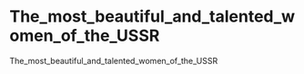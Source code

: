 # The_most_beautiful_and_talented_women_of_the_USSR
The_most_beautiful_and_talented_women_of_the_USSR
